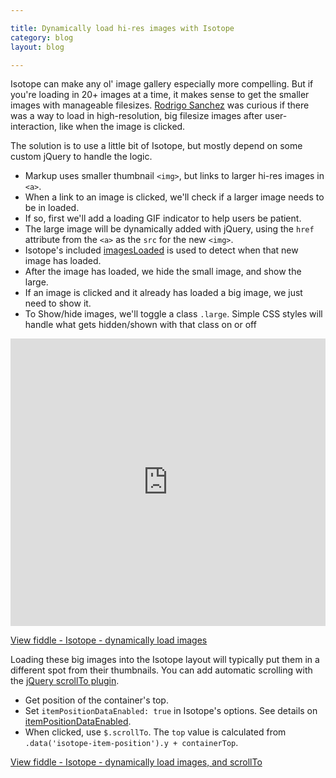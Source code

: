```yaml
---

title: Dynamically load hi-res images with Isotope
category: blog
layout: blog

---
```


Isotope can make any ol' image gallery especially more compelling. But if you're loading in 20+ images at a time, it makes sense to get the smaller images with manageable filesizes. [Rodrigo Sanchez](http://www.flightstudio1.com/) was curious if there was a way to load in high-resolution, big filesize images after user-interaction, like when the image is clicked.

The solution is to use a little bit of Isotope, but mostly depend on some custom jQuery to handle the logic.

+ Markup uses smaller thumbnail `<img>`, but links to larger hi-res images in `<a>`.
+ When a link to an image is clicked, we'll check if a larger image needs to be in loaded.
+ If so, first we'll add a loading GIF indicator to help users be patient.
+ The large image will be dynamically added with jQuery, using the `href` attribute from the `<a>` as the `src` for the new `<img>`.
+ Isotope's included [imagesLoaded](http://isotope.metafizzy.co/docs/help.html#imagesloaded_plugin) is used to detect when that new image has loaded.
+ After the image has loaded, we hide the small image, and show the large.
+ If an image is clicked and it already has loaded a big image, we just need to show it.
+ To Show/hide images, we'll toggle a class `.large`. Simple CSS styles will handle what gets hidden/shown with that class on or off

<iframe style="width: 100%; height: 460px" src="http://jsfiddle.net/desandro/zhbLL/3/embedded/result,js,css,html" allowfullscreen="allowfullscreen" frameborder="0"> </iframe>

[View fiddle - Isotope - dynamically load images](http://jsfiddle.net/desandro/zhbLL/3/embedded/result,js,css,html,resources/)

Loading these big images into the Isotope layout will typically put them in a different spot from their thumbnails. You can add automatic scrolling with the [jQuery scrollTo plugin](http://demos.flesler.com/jquery/scrollTo/).

+ Get position of the container's top.
+ Set `itemPositionDataEnabled: true` in Isotope's options. See details on [itemPositionDataEnabled](http://isotope.metafizzy.co/docs/options.html#itempositiondataenabled).
+ When clicked, use `$.scrollTo`. The `top` value is calculated from `.data('isotope-item-position').y + containerTop`.

[View fiddle - Isotope - dynamically load images, and scrollTo](http://jsfiddle.net/desandro/zhbLL/2/embedded/result,js,css,html,resources/)

